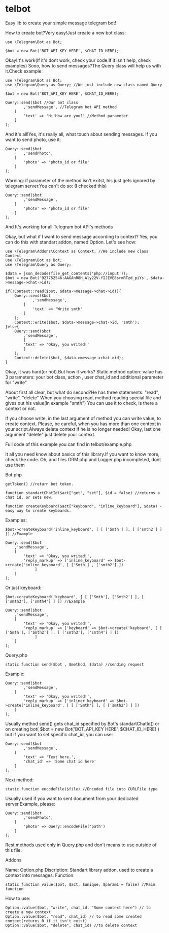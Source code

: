 # telbot
Easy lib to create your simple message telegram bot!

How to create bot?Very easy!Just create a new bot class:

	use \Telegram\Bot as Bot;

	$bot = new Bot('BOT_API_KEY HERE', $CHAT_ID_HERE);

Okay!It's work(If it's dont work, check your code.If it isn't help, check examples)
Sooo, how to send messages?The Query class will help us with it.Check example:

	use \Telegram\Bot as Bot;
	use \Telegram\Query as Query; //We just include new class named Query
	
	$bot = new Bot('BOT_API_KEY HERE', $CHAT_ID_HERE);
	
	Query::send($bot //Our bot class
			,'sendMessage', //Telegram bot API method
		[
			'text' => 'Hi!How are you?' //Method parameter
		]
	);
	
And it's all!Yes, it's really all, what touch about sending messages.
If you want to send photo, use it:
	
	Query::send($bot
			,'sendPhoto',
		[
			'photo' => 'photo_id or file'
		]
	);
	
Warning: if parameter of the method isn't exitst, his just gets ignored by telegram server.You can't do so:
(I checked this)

	Query::send($bot
			,'sendMessage',
		[
			'photo' => 'photo_id or file'
		]
	);

And It's working for all Telegram bot API's methods

Okay, but what if I want to send message according to context?
Yes, you can do this with standart addon, named Option.
Let's see how:

	use \Telegram\Addons\Context as Context; //We include new class Context
	use \Telegram\Bot as Bot;
	use \Telegram\Query as Query;
	
	$data = json_decode(file_get_contents('php://input'));
	$bot = new Bot('927752546:AAGAnR8H_Aly22V-fIJEVE8srmRTzd_piYs', $data->message->chat->id);

	if(!Context::read($bot, $data->message->chat->id)){
		Query::send($bot
				,'sendMessage',
			[
				'text' => 'Write smth'
			]
		);
		Context::write($bot, $data->message->chat->id, 'smth');
	}else{
		Query::send($bot
			,'sendMessage',
			[
			'text' => 'Okay, you writed!'
			]
		);
		Context::delete($bot, $data->message->chat->id);
	}
	
Okay, it was hard(or not).But how it works?
Static method option::value has 3 parameters: your bot class, action , user chat_id and additional parameter for "write"

About first all clear, but what do second?He has three statements: "read", "write", "delete"
When you choosing read, method reading special file and gives out his value(in example "smth")
You can use it to check, is there a context or not.

If you choose write, in the last argument of method you can write value, to create context.
Please, be careful, when you has more than one context in your script.Always delete context if he is no longer needed!
Okay, last one argument "delete" just delete your context.
	
Full code of this example you can find in telbot/example.php	

It all you need know about basics of this library.If you want to know more, check the code.
Oh, and files ORM.php and Logger.php incompleted, dont use them

Bot.php

	getToken() //return bot token.

	function standartChatId($act["get", "set"], $id = false) //returns a chat id, or sets new.

	function createKeyboard($act["keyboard", "inline_keyboard"], $data) - easy way to create keyboards.
	
Examples:

	$bot->createKeyboard('inline_keyboard', [ [ ['Smth'] ], [ ['smth2'] ] ]) //Example
	
	Query::send($bot
		,'sendMessage',
		[
			'text' => 'Okay, you writed!',
			'reply_markup' => ['inline_keyboard' => $bot->create('inline_keyboard', [ ['Smth'] , ['smth2'] ])
				 ]
		]
	);
	
Or just keyboard:

	$bot->createKeyboard('keyboard', [ [ ['Smth'], ['Smth2'] ], [ ['smth3'], ['smth4'] ] ]) //Example
	
	Query::send($bot
		,'sendMessage',
		[
			'text' => 'Okay, you writed!',
			'reply_markup' => ['keyboard' => $bot->create('keyboard', [ [ ['Smth'], ['Smth2'] ], [ ['smth3'], ['smth4'] ] ])
				 ]
		]
	);
Query.php

	static function send($bot , $method, $data) //sending request
	
Example:
	
	Query::send($bot
			,'sendMessage',
		[
			'text' => 'Okay, you writed!',
			'reply_markup' => ['inliner_keyboard' => $bot->create('inline_keyboard', [ [ ['Smth'] ], [ ['smth2'] ] ])
		]
	);
	
Usually method send() gets chat_id specified by Bot's standartChatId() or on creating bot( $bot = new Bot('BOT_API_KEY HERE', $CHAT_ID_HERE) ) but if you want to set specific chat_id, you can use:

	Query::send($bot
			,'sendMessage',
		[
			'text' => 'Text here.',
			'chat_id' => 'Some chat id here'
		]
	);

Next method:

	static function encodeFile($file) //Encoded file into CURLFile type
	
Usually used if you want to sent document from your dedicated server.Example, please:
	
	Query::send($bot
			,'sendPhoto',
		[
			'photo' => Query::encodeFile('path')
		]
	);

Rest methods used only in Query.php and don't means to use outside of this file.

Addons

Name: Option.php
Discription: Standart library addon, used to create a context into messages.
Function:

	static function value($bot, $act, $unique, $param1 = false) //Main function
	
How to use:
	
	Option::value($bot, "write", chat_id, "Some context here") // to create a new context
	Option::value($bot, "read", chat_id) // to read some created context(returns 0 if it isn't exist)
	Option::value($bot, "delete", chat_id) //to delete context
